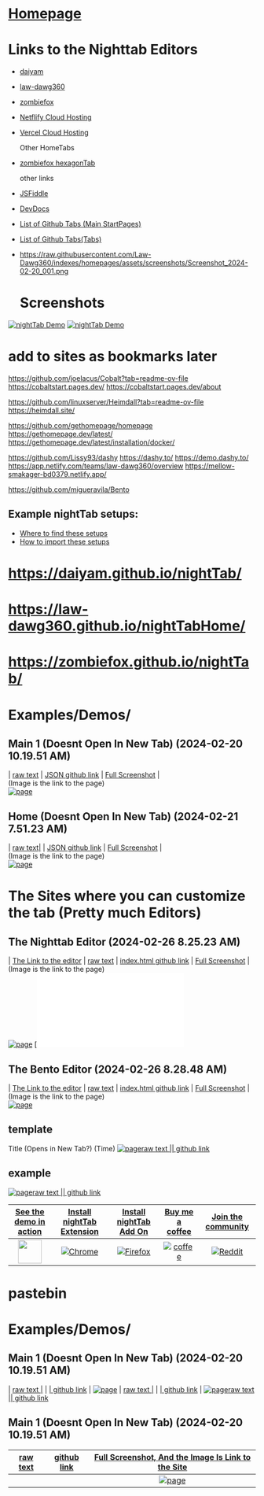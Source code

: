# [Homepage](Homepage)

# Links to the Nighttab Editors

- [daiyam](https://daiyam.github.io/nightTab/)
- [law-dawg360](https://law-dawg360.github.io/nightTabHome/)
- [zombiefox](https://zombiefox.github.io/nightTab/)
- [Netflify Cloud Hosting](https://app.netlify.com/teams/law-dawg360/overview)
- [Vercel Cloud Hosting](https://vercel.com/new)

  Other HomeTabs
- [zombiefox hexagonTab](https://zombiefox.github.io/hexagonTab/)
  
  other links    
- [JSFiddle](https://jsfiddle.net/user/fiddles/all/)
- [DevDocs](https://devdocs.io/)
- [List of Github Tabs (Main StartPages)](https://github.com/stars/Law-Dawg360/lists/main-startpages)
- [List of Github Tabs(Tabs)](https://github.com/stars/Law-Dawg360/lists/tabs)
  
- https://raw.githubusercontent.com/Law-Dawg360/indexes/homepages/assets/screenshots/Screenshot_2024-02-20_001.png

  # Screenshots

[![nightTab Demo](asset/screenshot/screenshot-001.png)](https://zombiefox.github.io/nightTab/)
[![nightTab Demo](asset/screenshot/screenshot-002.png)](https://zombiefox.github.io/nightTab/)

# add to sites as bookmarks later
https://github.com/joelacus/Cobalt?tab=readme-ov-file
https://cobaltstart.pages.dev/
https://cobaltstart.pages.dev/about

https://github.com/linuxserver/Heimdall?tab=readme-ov-file
https://heimdall.site/

https://github.com/gethomepage/homepage
https://gethomepage.dev/latest/
https://gethomepage.dev/latest/installation/docker/

https://github.com/Lissy93/dashy
https://dashy.to/
https://demo.dashy.to/
https://app.netlify.com/teams/law-dawg360/overview
https://mellow-smakager-bd0379.netlify.app/

https://github.com/migueravila/Bento

## Example nightTab setups:

- [Where to find these setups](https://github.com/zombieFox/nightTab/tree/main/asset/screenshot)
- [How to import these setups](https://github.com/zombieFox/nightTab/wiki/Data-backup-and-restore#restore-data)
  
# https://daiyam.github.io/nightTab/
# https://law-dawg360.github.io/nightTabHome/
# https://zombiefox.github.io/nightTab/


# Examples/Demos/
## Main 1 (Doesnt Open In New Tab) (2024-02-20 10.19.51 AM)    
| [raw text](https://raw.githubusercontent.com/Law-Dawg360/indexes/homepages/assets/jsons/oldmain1.json) | [JSON github link](https://github.com/Law-Dawg360/indexes/blob/homepages/assets/jsons/oldmain1.json) | [Full Screenshot](https://github.com/Law-Dawg360/indexes/blob/homepages/assets/screenshots/Screenshot_2024-02-20_001.png) |    
(Image is the link to the page)    
[![page](assets/screenshots/Screenshot_2024-02-20_001.png)](https://law-dawg360.github.io/indexes/Main.html)
    
## Home (Doesnt Open In New Tab) (2024-02-21 7.51.23 AM)
| [raw text|](https://raw.githubusercontent.com/Law-Dawg360/indexes/homepages/assets/jsons/HomeMain1.json) | [JSON github link](https://github.com/Law-Dawg360/indexes/blob/homepages/assets/jsons/HomeMain1.json) | [Full Screenshot](https://github.com/Law-Dawg360/indexes/blob/homepages/assets/screenshots/Screenshot_2024-02-21_002.png) |    
(Image is the link to the page)    
[![page](assets/screenshots/Screenshot_2024-02-21_002.png)](https://law-dawg360.github.io/indexes/Home.html)    

# The Sites where you can customize the tab (Pretty much Editors)
## The Nighttab Editor (2024-02-26 8.25.23 AM)    
| [The Link to the editor](https://law-dawg360.github.io/indexes/packages/nighttab/1/index.html) | [raw text](https://raw.githubusercontent.com/Law-Dawg360/indexes/homepages/packages/nighttab/1/index.html) | [index.html github link](https://github.com/Law-Dawg360/indexes/blob/homepages/packages/nighttab/1/index.html) | [Full Screenshot](https://github.com/Law-Dawg360/indexes/blob/homepages/assets/screenshots/editors/Screenshot_2024-02-26_001.png) |    
(Image is the link to the page)    
[![page](assets/screenshots/editors/Screenshot_2024-02-26_001.png)](https://law-dawg360.github.io/indexes/Main.html)
[![file](descriptions/pages/nighttabEditor.md)

## The Bento Editor (2024-02-26 8.28.48 AM)    
| [The Link to the editor](https://law-dawg360.github.io/indexes/packages/bento/index.html) | [raw text](https://raw.githubusercontent.com/Law-Dawg360/indexes/homepages/packages/bento/index.html) | [index.html github link](https://github.com/Law-Dawg360/indexes/blob/homepages/packages/bento/index.html) | [Full Screenshot](https://github.com/Law-Dawg360/indexes/blob/homepages/assets/screenshots/editors/Screenshot_2024-02-26_002.png) |    
(Image is the link to the page)    
[![page](assets/screenshots/editors/Screenshot_2024-02-26_002.png)](https://law-dawg360.github.io/indexes/Main.html)
    
## template
Title (Opens in New Tab?) (Time)
[![page](assets/screenshots/Screenshot)](https://law-dawg360.github.io/indexes/)[raw text   |](https://raw.githubusercontent.com/Law-Dawg360/indexes/)[|   github link](https://github.com/Law-Dawg360/indexes/)    
## example
[![page](assets/images/imagefileicon.png)](https://law-dawg360.github.io/indexes/Home.html)[raw text   |](https://raw.githubusercontent.com/Law-Dawg360/indexes/homepages/assets/jsons/HomeMain1.json)[|   github link](https://github.com/Law-Dawg360/indexes/blob/homepages/assets/jsons/HomeMain1.json)  

| [See the demo in action](https://zombiefox.github.io/nightTab/) | [Install nightTab Extension](https://chrome.google.com/webstore/detail/nighttab/hdpcadigjkbcpnlcpbcohpafiaefanki) | [Install nightTab Add On](https://addons.mozilla.org/en-GB/firefox/addon/nighttab/) | [Buy me a coffee](https://www.buymeacoffee.com/zombieFox/) | [Join the community](https://www.reddit.com/r/nighttab/) |
|:-------------:|:-------------:|:-------------:|:-------------:|:-------------:|
| [<img src="./src/icon/icon-48.png" width="48px" height="48px">](https://zombiefox.github.io/nightTab/) | [![Chrome](asset/logo/chrome-48.png)](https://chrome.google.com/webstore/detail/nighttab/hdpcadigjkbcpnlcpbcohpafiaefanki) | [![Firefox](asset/logo/firefox-48.png)](https://addons.mozilla.org/en-GB/firefox/addon/nighttab/) | [![coffee](asset/logo/bymeacoffee-48.png)](https://www.buymeacoffee.com/zombieFox/) | [![Reddit](asset/logo/reddit-48.png)](https://www.reddit.com/r/nighttab/) |

# pastebin
# Examples/Demos/
## Main 1 (Doesnt Open In New Tab) (2024-02-20 10.19.51 AM)
| [raw text   |](https://raw.githubusercontent.com/Law-Dawg360/indexes/homepages/assets/jsons/oldmain1.json) | [|   github link](https://github.com/Law-Dawg360/indexes/blob/homepages/assets/jsons/oldmain1.json) |
[![page](assets/screenshots/Screenshot_2024-02-20_001.png)](https://law-dawg360.github.io/indexes/Main.html)
| [raw text   |](https://raw.githubusercontent.com/Law-Dawg360/indexes/homepages/assets/jsons/oldmain1.json) | [|   github link](https://github.com/Law-Dawg360/indexes/blob/homepages/assets/jsons/oldmain1.json) |
[![page](assets/screenshots/Screenshot_2024-02-20_001.png)](https://law-dawg360.github.io/indexes/Main.html)[raw text   |](https://raw.githubusercontent.com/Law-Dawg360/indexes/homepages/assets/jsons/oldmain1.json)[|   github link](https://github.com/Law-Dawg360/indexes/blob/homepages/assets/jsons/oldmain1.json)    


## Main 1 (Doesnt Open In New Tab) (2024-02-20 10.19.51 AM)
| [raw text](https://raw.githubusercontent.com/Law-Dawg360/indexes/homepages/assets/jsons/oldmain1.json) | [github link](https://github.com/Law-Dawg360/indexes/blob/homepages/assets/jsons/oldmain1.json) | [Full Screenshot, And the Image Is Link to the Site](https://github.com/Law-Dawg360/indexes/blob/homepages/assets/screenshots/Screenshot_2024-02-20_001.png) |
|:-------------:|:-------------:|:-------------:|
|  |  | [![page](assets/screenshots/Screenshot_2024-02-20_001.png)](https://law-dawg360.github.io/indexes/Main.html) |
